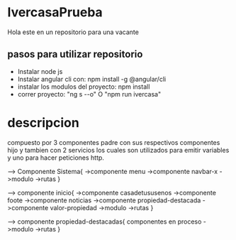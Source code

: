 # IvercasaPrueba

Hola este en un repositorio para una vacante

## pasos para utilizar repositorio

- Instalar node js
- Instalar angular cli con: npm install -g @angular/cli
- instalar los modulos del proyecto: npm install
- correr proyecto: "ng s --o" O "npm run ivercasa"

# descripcion

compuesto por 3 componentes padre con sus respectivos componentes hijo
y tambien con 2 servicios los cuales son utilizados para emitir variables y uno para
hacer peticiones http.

--> Componente Sistema{
->componente menu
->componente navbar-x
->modulo
->rutas
}

--> componente inicio{
->componente casadetususenos
->componente foote
->componente noticias
->componente propiedad-destacada
->componente valor-propiedad
->modulo
->rutas
}

--> componente propiedad-destacadas{
componentes en proceso
->modulo
->rutas
}
